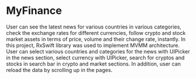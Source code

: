 # MyFinance
User can see the latest news for various countries in various categories, check the exchange rates for different currencies, follow crypto and stock market assets in terms of price, volume and their change rate, instantly. In this project, RxSwift library was used to implement MVMM architecture. User can select various countries and categories for the news with UIPicker in the news section, select currency with UIPicker, search for cryptos and stocks in search bar in crypto and market sections. In addition, user can reload the data by scrolling up in the pages.
